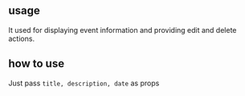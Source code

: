 ## usage
It used for displaying event information and providing edit and delete actions.

## how to use
Just pass `title, description, date` as props 

